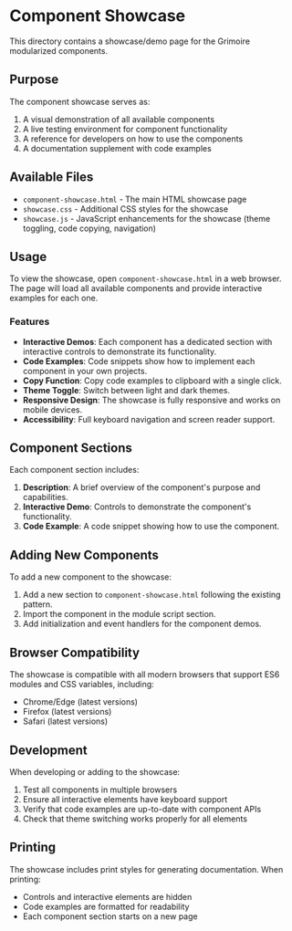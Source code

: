 # Component Showcase

This directory contains a showcase/demo page for the Grimoire modularized components.

## Purpose

The component showcase serves as:

1. A visual demonstration of all available components
2. A live testing environment for component functionality
3. A reference for developers on how to use the components
4. A documentation supplement with code examples

## Available Files

- `component-showcase.html` - The main HTML showcase page
- `showcase.css` - Additional CSS styles for the showcase
- `showcase.js` - JavaScript enhancements for the showcase (theme toggling, code copying, navigation)

## Usage

To view the showcase, open `component-showcase.html` in a web browser. The page will load all available components and provide interactive examples for each one.

### Features

- **Interactive Demos**: Each component has a dedicated section with interactive controls to demonstrate its functionality.
- **Code Examples**: Code snippets show how to implement each component in your own projects.
- **Copy Function**: Copy code examples to clipboard with a single click.
- **Theme Toggle**: Switch between light and dark themes.
- **Responsive Design**: The showcase is fully responsive and works on mobile devices.
- **Accessibility**: Full keyboard navigation and screen reader support.

## Component Sections

Each component section includes:

1. **Description**: A brief overview of the component's purpose and capabilities.
2. **Interactive Demo**: Controls to demonstrate the component's functionality.
3. **Code Example**: A code snippet showing how to use the component.

## Adding New Components

To add a new component to the showcase:

1. Add a new section to `component-showcase.html` following the existing pattern.
2. Import the component in the module script section.
3. Add initialization and event handlers for the component demos.

## Browser Compatibility

The showcase is compatible with all modern browsers that support ES6 modules and CSS variables, including:

- Chrome/Edge (latest versions)
- Firefox (latest versions)
- Safari (latest versions)

## Development

When developing or adding to the showcase:

1. Test all components in multiple browsers
2. Ensure all interactive elements have keyboard support
3. Verify that code examples are up-to-date with component APIs
4. Check that theme switching works properly for all elements

## Printing

The showcase includes print styles for generating documentation. When printing:

- Controls and interactive elements are hidden
- Code examples are formatted for readability
- Each component section starts on a new page 